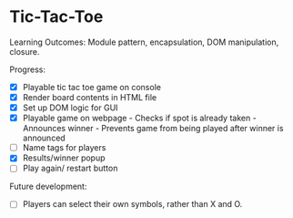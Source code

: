 # Tic-Tac-Toe

Learning Outcomes: Module pattern, encapsulation, DOM manipulation, closure.

Progress:
- [x] Playable tic tac toe game on console
- [x] Render board contents in HTML file
- [x] Set up DOM logic for GUI
- [x] Playable game on webpage
      - Checks if spot is already taken
      - Announces winner
      - Prevents game from being played after winner is announced 
- [ ] Name tags for players
- [x] Results/winner popup
- [ ] Play again/ restart button

Future development:
- [ ] Players can select their own symbols, rather than X and O.
